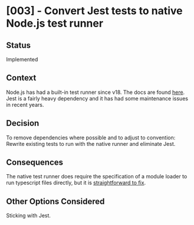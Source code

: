 # [003] - Convert Jest tests to native Node.js test runner

## Status

Implemented

## Context

Node.js has had a built-in test runner since v18. The docs are found [here](https://nodejs.org/api/test.html). Jest is a fairly heavy dependency and it has had some maintenance issues in recent years.

## Decision

To remove dependencies where possible and to adjust to convention: Rewrite existing tests to run with the native runner and eliminate Jest.

## Consequences

The native test runner does require the specification of a module loader to run typescript files directly, but it is [straightforward to fix](https://glebbahmutov.com/blog/trying-node-test-runner/#typescript).

## Other Options Considered

Sticking with Jest.
